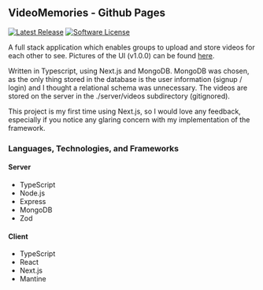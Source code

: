 ## VideoMemories - Github Pages
[![Latest Release](https://img.shields.io/github/release/psebaraj/videomemories.svg?style=for-the-badge)](https://github.com/psebaraj/videomemories/releases)
[![Software License](https://img.shields.io/badge/license-MIT-brightgreen.svg?style=for-the-badge)](/LICENSE)

A full stack application which enables groups to upload and store videos for each other to see. Pictures of the UI (v1.0.0) can be found [here](https://github.com/PSebaRaj/VideoMemories/blob/main/client/README.md#ui).

Written in Typescript, using Next.js and MongoDB. MongoDB was chosen, as the only thing stored in the database is the user information (signup / login) and I thought a relational schema was unnecessary. The videos are stored on the server in the ./server/videos subdirectory (gitignored).

This project is my first time using Next.js, so I would love any feedback, especially if you notice any glaring concern with my implementation of the framework.

### Languages, Technologies, and Frameworks
#### Server
- TypeScript
- Node.js
- Express
- MongoDB
- Zod

#### Client
- TypeScript
- React
- Next.js
- Mantine
